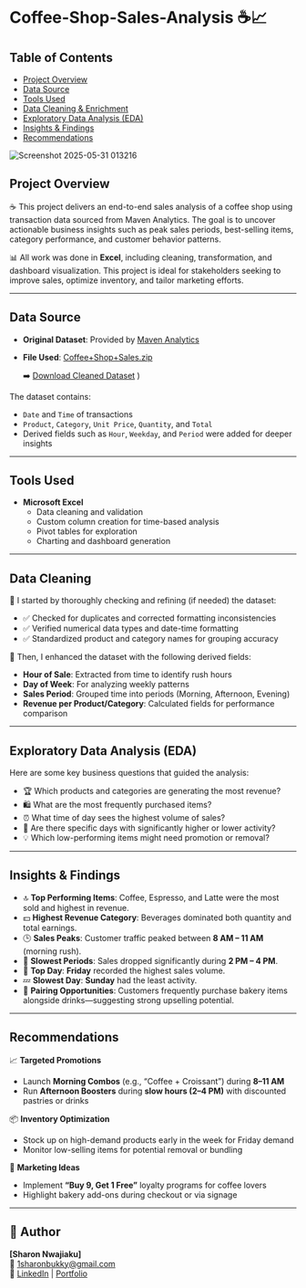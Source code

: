 # Coffee-Shop-Sales-Analysis ☕📈

## Table of Contents
- [Project Overview](#project-overview)
- [Data Source](#data-source)
- [Tools Used](#tools-used)
- [Data Cleaning & Enrichment](#data-cleaning--enrichment)
- [Exploratory Data Analysis (EDA)](#exploratory-data-analysis-eda)
- [Insights & Findings](#insights--findings)
- [Recommendations](#recommendations)


![Screenshot 2025-05-31 013216](https://github.com/user-attachments/assets/0db80c80-a187-4eca-a4ce-a3c532350571)


## Project Overview

☕ This project delivers an end-to-end sales analysis of a coffee shop using transaction data sourced from Maven Analytics. The goal is to uncover actionable business insights such as peak sales periods, best-selling items, category performance, and customer behavior patterns.

📊 All work was done in **Excel**, including cleaning, transformation, and dashboard visualization. This project is ideal for stakeholders seeking to improve sales, optimize inventory, and tailor marketing efforts.

---

## Data Source

- **Original Dataset**: Provided by [Maven Analytics](https://www.mavenanalytics.io/)
- **File Used**: [Coffee+Shop+Sales.zip](https://github.com/user-attachments/files/20598061/Coffee%2BShop%2BSales.zip)
  
  ➡️ [Download Cleaned Dataset](https://github.com/user-attachments/files/20598101/Copy.of.Coffee.Shop.Sales.Repaired.xlsx)
) 

The dataset contains:
- `Date` and `Time` of transactions  
- `Product`, `Category`, `Unit Price`, `Quantity`, and `Total`  
- Derived fields such as `Hour`, `Weekday`, and `Period` were added for deeper insights

---

## Tools Used

- **Microsoft Excel**
  - Data cleaning and validation
  - Custom column creation for time-based analysis
  - Pivot tables for exploration
  - Charting and dashboard generation


---

## Data Cleaning 

🧹 I started by thoroughly checking and refining (if needed) the dataset:
- ✅ Checked for duplicates and corrected formatting inconsistencies
- ✅ Verified numerical data types and date-time formatting
- ✅ Standardized product and category names for grouping accuracy

🧠 Then, I enhanced the dataset with the following derived fields:
- **Hour of Sale**: Extracted from time to identify rush hours
- **Day of Week**: For analyzing weekly patterns
- **Sales Period**: Grouped time into periods (Morning, Afternoon, Evening)
- **Revenue per Product/Category**: Calculated fields for performance comparison

---

## Exploratory Data Analysis (EDA)

Here are some key business questions that guided the analysis:

- 🏆 Which products and categories are generating the most revenue?
- 🛍️ What are the most frequently purchased items?
- ⏰ What time of day sees the highest volume of sales?
- 📅 Are there specific days with significantly higher or lower activity?
- 💡 Which low-performing items might need promotion or removal?

---

## Insights & Findings

- 🔝 **Top Performing Items**: Coffee, Espresso, and Latte were the most sold and highest in revenue.
- 💵 **Highest Revenue Category**: Beverages dominated both quantity and total earnings.
- 🕒 **Sales Peaks**: Customer traffic peaked between **8 AM – 11 AM** (morning rush).
- 🌇 **Slowest Periods**: Sales dropped significantly during **2 PM – 4 PM**.
- 📆 **Top Day**: **Friday** recorded the highest sales volume.
- 💤 **Slowest Day**: **Sunday** had the least activity.
- 🥐 **Pairing Opportunities**: Customers frequently purchase bakery items alongside drinks—suggesting strong upselling potential.

---

## Recommendations

📈 **Targeted Promotions**
- Launch **Morning Combos** (e.g., “Coffee + Croissant”) during **8–11 AM**
- Run **Afternoon Boosters** during **slow hours (2–4 PM)** with discounted pastries or drinks

📦 **Inventory Optimization**
- Stock up on high-demand products early in the week for Friday demand
- Monitor low-selling items for potential removal or bundling

🎯 **Marketing Ideas**
- Implement **“Buy 9, Get 1 Free”** loyalty programs for coffee lovers
- Highlight bakery add-ons during checkout or via signage

---

## 👤 Author

**[Sharon Nwajiaku]**  
📧 1sharonbukky@gmail.com  
🔗 [LinkedIn](https://www.linkedin.com/in/sharon-nwajiaku-2a22022b8?utm_source=share&utm_campaign=share_via&utm_content=profile&utm_medium=android_app) | [Portfolio](https://sharon-analytics.github.io/)

